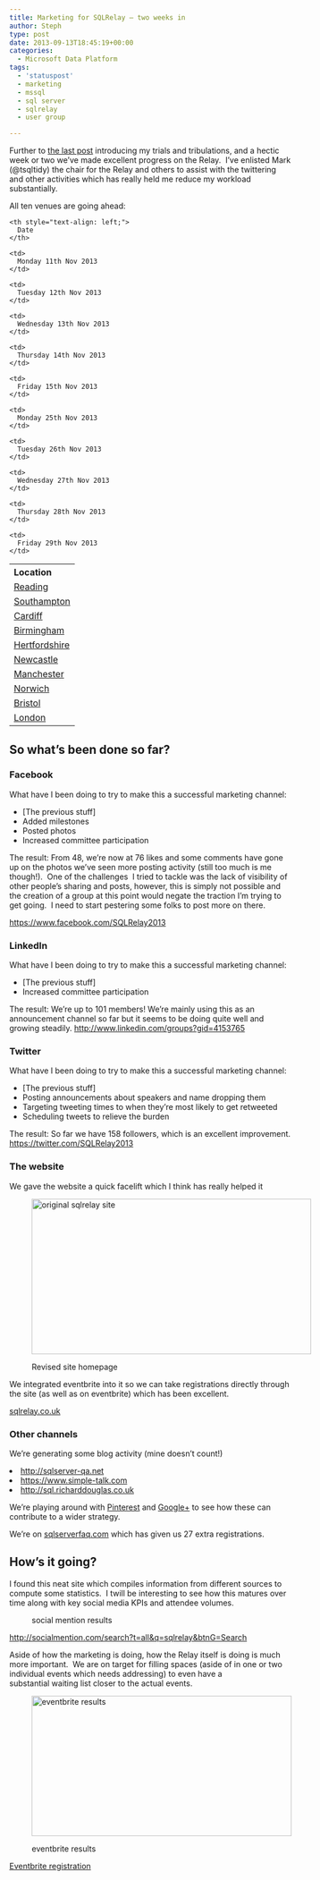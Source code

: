 ```yaml
---
title: Marketing for SQLRelay – two weeks in
author: Steph
type: post
date: 2013-09-13T18:45:19+00:00
categories:
  - Microsoft Data Platform
tags:
  - 'statuspost'
  - marketing
  - mssql
  - sql server
  - sqlrelay
  - user group

---
```

Further to [the last post][1] introducing my trials and tribulations, and a hectic week or two we&#8217;ve made excellent progress on the Relay.  I&#8217;ve enlisted Mark (@tsqltidy) the chair for the Relay and others to assist with the twittering and other activities which has really held me reduce my workload substantially.

All ten venues are going ahead:

<table id="agendatable" style="width: 95%;">
  <tr>
    <th style="text-align: left;">
      Location
    </th>
    
    <th style="text-align: left;">
      Date
    </th>
  </tr>
  
  <tr>
    <td>
      <a href="http://sqlrelay-stef.eventbrite.co.uk" target="_blank">Reading</a>
    </td>
    
    <td>
      Monday 11th Nov 2013
    </td>
  </tr>
  
  <tr>
    <td>
      <a href="http://sqlrelay-stef.eventbrite.co.uk" target="_blank">Southampton</a>
    </td>
    
    <td>
      Tuesday 12th Nov 2013
    </td>
  </tr>
  
  <tr>
    <td>
      <a href="http://sqlrelay-stef.eventbrite.co.uk" target="_blank">Cardiff</a>
    </td>
    
    <td>
      Wednesday 13th Nov 2013
    </td>
  </tr>
  
  <tr>
    <td>
      <a href="http://sqlrelay-stef.eventbrite.co.uk" target="_blank">Birmingham</a>
    </td>
    
    <td>
      Thursday 14th Nov 2013
    </td>
  </tr>
  
  <tr>
    <td>
      <a href="http://sqlrelay-stef.eventbrite.co.uk" target="_blank">Hertfordshire </a>
    </td>
    
    <td>
      Friday 15th Nov 2013
    </td>
  </tr>
  
  <tr>
    <td>
      <a href="http://sqlrelay-stef.eventbrite.co.uk" target="_blank">Newcastle</a>
    </td>
    
    <td>
      Monday 25th Nov 2013
    </td>
  </tr>
  
  <tr>
    <td>
      <a href="http://sqlrelay-stef.eventbrite.co.uk" target="_blank">Manchester</a>
    </td>
    
    <td>
      Tuesday 26th Nov 2013
    </td>
  </tr>
  
  <tr>
    <td>
      <a href="http://sqlrelay-stef.eventbrite.co.uk" target="_blank">Norwich</a>
    </td>
    
    <td>
      Wednesday 27th Nov 2013
    </td>
  </tr>
  
  <tr>
    <td>
      <a href="http://sqlrelay-stef.eventbrite.co.uk" target="_blank">Bristol</a>
    </td>
    
    <td>
      Thursday 28th Nov 2013
    </td>
  </tr>
  
  <tr>
    <td>
      <a href="http://sqlrelay-stef.eventbrite.co.uk">London</a>
    </td>
    
    <td>
      Friday 29th Nov 2013
    </td>
  </tr>
</table>

## <!--more-->

## So what&#8217;s been done so far?

### Facebook

What have I been doing to try to make this a successful marketing channel:

  * [The previous stuff]
  * Added milestones
  * Posted photos
  * Increased committee participation

The result: From 48, we&#8217;re now at 76 likes and some comments have gone up on the photos we&#8217;ve seen more posting activity (still too much is me though!).  One of the challenges  I tried to tackle was the lack of visibility of other people&#8217;s sharing and posts, however, this is simply not possible and the creation of a group at this point would negate the traction I&#8217;m trying to get going.  I need to start pestering some folks to post more on there.

<a href="https://www.facebook.com/SQLRelay2013" target="_blank">https://www.facebook.com/SQLRelay2013</a>

### LinkedIn

What have I been doing to try to make this a successful marketing channel:

  * [The previous stuff]
  * Increased committee participation

The result: We&#8217;re up to 101 members! We&#8217;re mainly using this as an announcement channel so far but it seems to be doing quite well and growing steadily. <a href="http://www.linkedin.com/groups?gid=4153765" target="_blank">http://www.linkedin.com/groups?gid=4153765</a>

### Twitter

What have I been doing to try to make this a successful marketing channel:

  * [The previous stuff]
  * Posting announcements about speakers and name dropping them
  * Targeting tweeting times to when they&#8217;re most likely to get retweeted
  * Scheduling tweets to relieve the burden

The result: So far we have 158 followers, which is an excellent improvement. <a href="https://twitter.com/SQLRelay2013" target="_blank">https://twitter.com/SQLRelay2013</a>

### The website

We gave the website a quick facelift which I think has really helped it<figure id="attachment_58651" style="width: 500px" class="wp-caption alignnone">

[<img class="size-medium wp-image-58651" alt="original sqlrelay site" src="../img/2013-09-13-19_28_54-SQL-Relay-SQL-Relay_xptfxt_v7tpdt.png" width="500" height="278" />][3]<figcaption class="wp-caption-text">Revised site homepage</figcaption></figure> 

We integrated eventbrite into it so we can take registrations directly through the site (as well as on eventbrite) which has been excellent.

[sqlrelay.co.uk][4]

### Other channels

We&#8217;re generating some blog activity (mine doesn&#8217;t count!)

<li xml:lang="EN-GB">
  <a href="http://sqlserver-qa.net/">http://sqlserver-qa.net</a>
</li>
<li xml:lang="EN-US">
  <a href="https://www.simple-talk.com/blogs/2013/09/09/sql-relay-2013-r2-your-second-chance-to-get-some-free-sql-server-training/">https://www.simple-talk.com</a>
</li>
<li xml:lang="EN-US">
  <a href="http://sql.richarddouglas.co.uk/archive/2013/09/1199-data-professionals-and-you.html">http://sql.richarddouglas.co.uk</a>
</li>

<p xml:lang="EN-US">
  We&#8217;re playing around with <a href="https://plus.google.com/communities/102921556365974047145">Pinterest</a> and <a href="https://plus.google.com/communities/102921556365974047145">Google+</a> to see how these can contribute to a wider strategy.
</p>

<p xml:lang="EN-US">
  We&#8217;re on <a href="http://sqlserverfaq.com">sqlserverfaq.com</a> which has given us 27 extra registrations.
</p>

## How&#8217;s it going?

I found this neat site which compiles information from different sources to compute some statistics.  I twill be interesting to see how this matures over time along with key social media KPIs and attendee volumes.

<div>
  <dl id="attachment_58451">
    <dt>
      <figure id="attachment_58601" style="width: 209px" class="wp-caption alignnone"><a href="../img/2013-09-13-19_41_14-sqlrelay-Social-Mention-search_ojzi6a_vhkoou.png" width="209" height="281" /></a><figcaption class="wp-caption-text">social mention results</figcaption></figure>
    </dt>
  </dl>
</div>

<http://socialmention.com/search?t=all&q=sqlrelay&btnG=Search>

Aside of how the marketing is doing, how the Relay itself is doing is much more important.  We are on target for filling spaces (aside of in one or two individual events which needs addressing) to even have a substantial waiting list closer to the actual events.<figure id="attachment_58611" style="width: 465px" class="wp-caption alignnone">

[<img class="size-full wp-image-58611" alt="eventbrite results" src="../img/2013-09-13-19_42_49-Eventbrite-SQLRelay.co_.uk__mxc6as_wwqs5f.png" width="465" height="251" />][5]<figcaption class="wp-caption-text">eventbrite results</figcaption></figure> 

[Eventbrite registration][6]

&nbsp;

 [1]: https://itsalocke.com/index.php/marketing-for-sqlrelay-in-the-beginning/ "Marketing for SQLRelay – In the beginning"
 [2]: ../img/2013-09-13-19_59_25-SQL-Relay-SQL-Relay_taqzfn.png
 [3]: ../img/2013-09-13-19_28_54-SQL-Relay-SQL-Relay_xptfxt.png
 [4]: http://www.sqlrelay.co.uk
 [5]: ../img/2013-09-13-19_42_49-Eventbrite-SQLRelay.co_.uk__mxc6as_wwqs5f.png
 [6]: http://sqlrelay-stef.eventbrite.co.uk
